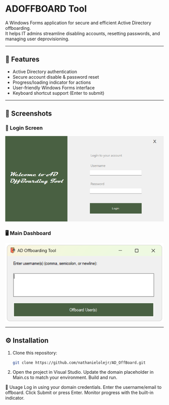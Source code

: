 # ADOFFBOARD Tool

A Windows Forms application for secure and efficient Active Directory offboarding.  
It helps IT admins streamline disabling accounts, resetting passwords, and managing user deprovisioning.

---

## 🚀 Features
- Active Directory authentication
- Secure account disable & password reset
- Progress/loading indicator for actions
- User-friendly Windows Forms interface
- Keyboard shortcut support (Enter to submit)

---

## 📸 Screenshots

### 🔐 Login Screen
![Login Screen](https://github.com/nathanielolejr/AD_OffBoard/blob/main/adoffboard.png)

### 🖥️ Main Dashboard
![Main Form](https://github.com/nathanielolejr/AD_OffBoard/blob/main/adoffboard1.png)

---

## ⚙️ Installation
1. Clone this repository:
   ```bash
   git clone https://github.com/nathanielolejr/AD_OffBoard.git
2. Open the project in Visual Studio.
Update the domain placeholder in Main.cs to match your environment.
Build and run.

📝 Usage
Log in using your domain credentials.
Enter the username/email to offboard.
Click Submit or press Enter.
Monitor progress with the built-in indicator.
